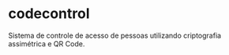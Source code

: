 # codecontrol
Sistema de controle de acesso de pessoas utilizando criptografia assimétrica e QR Code.
